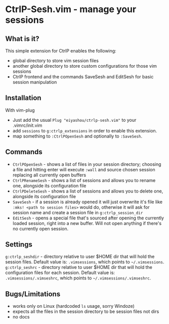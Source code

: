 CtrlP-Sesh.vim - manage your sessions
====================================

What is it?
-----------

This simple extension for CtrlP enables the following:
* global directory to store vim session files
* another global directory to store custom configurations for those vim sessions
* CtrlP frontend and the commands SaveSesh and EditSesh for basic session manipulation

Installation
------------

With vim-plug
* Just add the usual `Plug "eiyashou/ctrlp-sesh.vim"` to your .vimrc/init.vim
* add `sessions` to `g:ctrlp_extensions` in order to enable this extension.
* map something to `:CtrlPOpenSesh` and optionally to `:SaveSesh`.

Commands
--------

* `CtrlPOpenSesh` - shows a list of files in your session directory; choosing a file and hitting enter will execute `:wall` and source chosen session replacing all currently open buffers
* `CtrlPRenameSesh` - shows a list of sessions and allows you to rename one, alongside its configuration file
* `CtrlPDeleteSesh` - shows a list of sessions and allows you to delete one, alongside its configuration file
* `SaveSesh` - if a session is already opened it will just overwrite it's file like `:mks! <path to session files>` would do, otherwise it will ask for session name and create a session file in `g:ctrlp_session_dir`
* `EditSesh` - opens a special file that's sourced after opening the currently loaded session, right into a new buffer. Will not open anything if there's no currently open session. 

Settings
--------

`g:ctrlp_seshdir` - directory relative to user $HOME dir that will hold the session files. Default value is: `.vimsessions`, which points to `~/.vimsessions`.
`g:ctrlp_seshrc` - directory relative to user $HOME dir that will hold the configuration files for each session. Default value is: `.vimsessions/.vimseshrc`, which points to `~/.vimsessions/.vimseshrc`.

Bugs/Limitations
----------------

* works only on Linux (hardcoded `ls` usage, sorry Windoze)
* expects all the files in the session directory to be session files not dirs
* no docs
